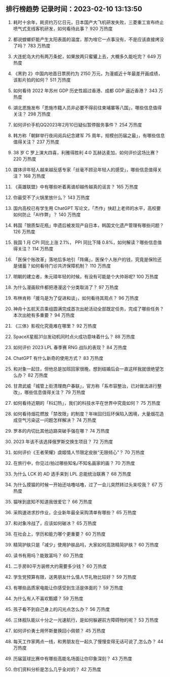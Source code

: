 
## 排行榜趋势 记录时间：2023-02-10 13:13:50
  
  1. 耗时十余年，耗资约万亿日元，日本国产大飞机研发失败，三菱重工宣布终止喷气式支线客机研发，如何看待此事？ 920 万热度
    
  2. 都说螳螂虾能产生太阳表面的温度，那为啥它一点事没有，不是应该直接烤没了吗？ 783 万热度
    
  3. 大连蛇岛大约有两万条蛇，如果放两只蜜獾上去，大概多久能吃完？ 649 万热度
    
  4. 《黑豹 2》中国内地首日票房约为 2150 万元，为漫威近十年最差开画成绩，该影片拍的如何？ 511 万热度
    
  5. 如何看待 2022 年苏州 GDP 历史性超过香港、成都 GDP 逼近香港？ 343 万热度
    
  6. 湖北恩施发布「恩施市籍人员非必要不得前往柬埔寨等八国」，哪些信息值得关注？ 298 万热度
    
  7. 如何评价手机QQ2023年2月10日疑似暂停服务事件？ 254 万热度
    
  8. 韩方称「朝鲜举行夜间阅兵纪念建军 75 周年，规模创历届之最」，有哪些信息值得关注？ 237 万热度
    
  9. 38 岁 C 罗上演大四喜，利雅得胜利 4:0 瓦赫达麦加，如何评价这场比赛？ 220 万热度
    
  10. 媒体评年轻人越来越反感专家「丝毫不顾忌年轻人的感受」，哪些信息值得关注？ 168 万热度
    
  11. 《英雄联盟》中有哪些听着离谱却越传越真的谣言？ 165 万热度
    
  12. 你最受不了火锅里放什么？ 143 万热度
    
  13. 国内高校已有学生用 ChatGPT 写论文，「杰作」快赶上老师的水平，高校要如何防止「AI作弊」？ 140 万热度
    
  14. 韩国「银质梨花瓶」申遗后被发现产自日本，韩国文化遗产管理有哪些问题？ 126 万热度
    
  15. 我国 1 月 CPI 同比上涨 2.1%， PPI 同比下降 0.8%，如何解读？哪些信息值得关注？ 114 万热度
    
  16. 「医保个账改革」落地后多地引「阵痛」，医保个人账户的钱，究竟是保险还是储蓄？如何看待门诊共济保障机制？ 110 万热度
    
  17. 明朝的建立者，朱元璋年轻的时候，有没有可能是个大帅哥呢? 100 万热度
    
  18. 为什么漫画软件都把港漫这个分类取消了？ 97 万热度
    
  19. 布林肯称「援乌是为了促进和谈」，如何看待其观点？ 96 万热度
    
  20. 神舟十五航天员乘组圆满完成首次出舱活动全部既定任务，完成了哪些任务？本次出舱有多重要？ 94 万热度
    
  21. 《三体》影视化究竟难在哪里？ 92 万热度
    
  22. SpaceX星舰31台发动机同时点火成功意味着什么？ 88 万热度
    
  23. 如何评价 2023 LPL 春季赛 RNG 战队的表现？ 84 万热度
    
  24. ChatGPT 有什么新奇的使用方式？ 83 万热度
    
  25. 和对象一起住，但他总是加班回家很晚，想到结婚后会一直这样我就很绝望怎么办？ 82 万热度
    
  26. 甘肃武威「城管上街清理商户春联」，官方称「系市容整治，已对做法进行整改」，哪些信息值得关注？ 79 万热度
    
  27. 如何看待近期的「科幻热」，我们的科技水平在世界中究竟如何？ 75 万热度
    
  28. 如何看待烟花燃放「禁改限」的制度？年味回归后环保陷入困境，大量烟花造成空气污染这一问题怎样解决？ 74 万热度
    
  29. 罗本的内切比其他边路突破手强在哪？ 74 万热度
    
  30. 2023 年该不该选择俄罗斯交换生项目？ 72 万热度
    
  31. 如何评价《王者荣耀》虞姬情人节限定皮肤“无限倾心”？ 70 万热度
    
  32. 在旅行中，你见过/拍过哪些知名/不知名画家的画？ 70 万热度
    
  33. 为什么 LCK 的 AD 选手来到 LPL 总能统治联赛？ 68 万热度
    
  34. 为什么摸猫的时候一开始还咕噜咕噜，过了一会儿突然转过头来咬我？ 67 万热度
    
  35. 猫咪到底知不知道我很爱它？ 66 万热度
    
  36. 采购速进求抄作业，企业新年最全采购清单有哪些？ 65 万热度
    
  37. 和对象冷战了，应该如何破冰？ 65 万热度
    
  38. 在社会上，学历和能力哪个更重要？ 60 万热度
    
  39. 精简护肤只是「减少」使用护肤品吗，大家如何高效精简护肤？ 60 万热度
    
  40. 读书有用吗？能致富吗？ 60 万热度
    
  41. 二手房80平方装修大约需要多少钱？ 60 万热度
    
  42. 学生党预算有限，送男朋友什么情人节礼物比较好？ 59 万热度
    
  43. 有哪些品质家电能让你感受到生活是体面的？ 59 万热度
    
  44. 为什么有人不喜欢甄嬛？ 59 万热度
    
  45. 孩子看不到自己身上的闪光点怎么办？ 56 万热度
    
  46. 三体舰队能以十分之一光速航行，是如何躲避前方障碍物的呢？ 53 万热度
    
  47. 如何评价勇士用怀斯曼换回小佩顿？ 45 万热度
    
  48. 每天工作家两点一线，和男朋友在一起久了慢慢变得无话可说了,怎么办？ 44 万热度
    
  49. 历届篮球比赛中有哪些高能名场面让你印象深刻？ 43 万热度
    
  50. 你们资料分析是怎么几乎全对的？ 42 万热度
    